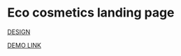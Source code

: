 # Eco cosmetics landing page
[DESIGN](https://www.figma.com/file/Fz588JKGuPS2Bk21De4KE5/brand_of_eco-cosmetics-(Edit)?node-id=1%3A2)

[DEMO LINK](https://<your_account>.github.io/Eco_cosmetics/)
